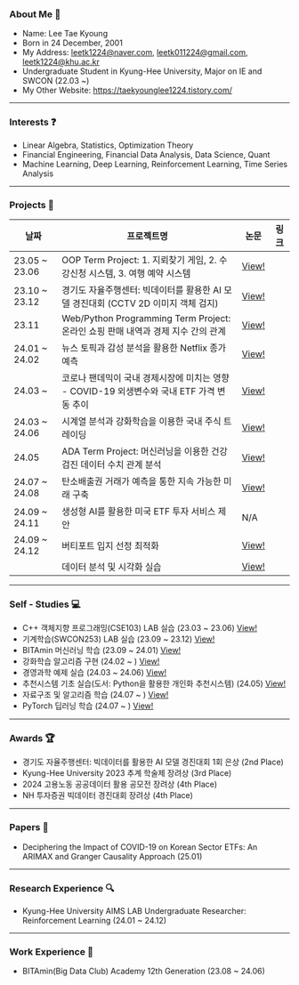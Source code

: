 ### About Me 👋

- Name: Lee Tae Kyoung
- Born in 24 December, 2001
- My Address: leetk1224@naver.com, leetk011224@gmail.com, leetk1224@khu.ac.kr
- Undergraduate Student in Kyung-Hee University, Major on IE and SWCON (22.03 ~)
- My Other Website: https://taekyounglee1224.tistory.com/

---

### Interests ❓

- Linear Algebra, Statistics, Optimization Theory
- Financial Engineering, Financial Data Analysis, Data Science, Quant
- Machine Learning, Deep Learning, Reinforcement Learning, Time Series Analysis

---

### Projects 📘

<table>
  <thead>
    <tr>
      <th>날짜</th>
      <th>프로젝트명</th>
      <th>논문</th>
      <th>링크</th>
    </tr>
  </thead>
  <tbody>
    <tr>
      <td>23.05 ~ 23.06</td>
      <td>OOP Term Project: 1. 지뢰찾기 게임, 2. 수강신청 시스템, 3. 여행 예약 시스템</td>
      <td><a href="https://github.com/taekyounglee1224/KHU-School-Projects/tree/main/OOP%20(CSE103)/Projects">View!</a></td>
    </tr>
    <tr>
      <td>23.10 ~ 23.12</td>
      <td>경기도 자율주행센터: 빅데이터를 활용한 AI 모델 경진대회 (CCTV 2D 이미지 객체 검지)</td>
      <td><a href="https://github.com/taekyounglee1224/KyungGI-Self-Driving-Car-AI-Contest">View!</a></td>
    </tr>
    <tr>
      <td>23.11</td>
      <td>Web/Python Programming Term Project: 온라인 쇼핑 판매 내역과 경제 지수 간의 관계</td>
      <td><a href="https://github.com/taekyounglee1224/KHU-School-Projects/tree/main/Web%20Python%20Programming%20(SWCON104)/Projects">View!</a></td>
    </tr>
    <tr>
      <td>24.01 ~ 24.02</td>
      <td>뉴스 토픽과 감성 분석을 활용한 Netflix 종가 예측</td>
      <td><a href="https://github.com/skier-song9/bitamin_winter_proj">View!</a></td>
    </tr>
    <tr>
      <td>24.03 ~</td>
      <td>코로나 팬데믹이 국내 경제시장에 미치는 영향 - COVID-19 외생변수와 국내 ETF 가격 변동 추이</td>
      <td><a href="https://github.com/taekyounglee1224/Finance-Project">View!</a></td>
    </tr>
    <tr>
      <td>24.03 ~ 24.06</td>
      <td>시계열 분석과 강화학습을 이용한 국내 주식 트레이딩</td>
      <td><a href="https://github.com/skier-song9/bitamin1213_trading">View!</a></td>
    </tr>
    <tr>
      <td>24.05</td>
      <td>ADA Term Project: 머신러닝을 이용한 건강검진 데이터 수치 관계 분석</td>
      <td><a href="https://github.com/taekyounglee1224/KHU_IE_SWCON/tree/main/ADA%20(SWCON372)/Term%20Project">View!</a></td>
    </tr>
    <tr>
      <td>24.07 ~ 24.08</td>
      <td>탄소배출권 거래가 예측을 통한 지속 가능한 미래 구축</td>
      <td><a href="https://github.com/taekyounglee1224/bitamin_12_conf">View!</a></td>
    </tr>
    <tr>
      <td>24.09 ~ 24.11</td>
      <td>생성형 AI를 활용한 미국 ETF 투자 서비스 제안</td>
      <td>N/A</td>
    </tr>
    <tr>
      <td>24.09 ~ 24.12</td>
      <td>버티포트 입지 선정 최적화</td>
      <td><a href="https://github.com/taekyounglee1224/Data_Capstone">View!</a></td>
    </tr>
    <tr>
      <td></td>
      <td>데이터 분석 및 시각화 실습</td>
      <td><a href="https://github.com/taekyounglee1224/Data-Science/tree/main">View!</a></td>
    </tr>
  </tbody>
</table>


---
### Self - Studies 💻

- C++ 객체지향 프로그래밍(CSE103) LAB 실습 (23.03 ~ 23.06) <a href = "https://github.com/taekyounglee1224/KHU-School-Projects/tree/main/OOP%20(CSE103)/Lab%20Excercises">View!</a>
- 기계학습(SWCON253) LAB 실습 (23.09 ~ 23.12) <a href = "https://github.com/taekyounglee1224/KHU-School-Projects/tree/main/Machine%20Learning%20(SWCON253)">View!</a>
- BITAmin 머신러닝 학습 (23.09 ~ 24.01) <a href = "https://github.com/taekyounglee1224/Bitamin">View!</a>
- 강화학습 알고리즘 구현 (24.02 ~ ) <a href = "https://github.com/taekyounglee1224/Reinforcement-Learning/tree/main/Algorithms">View!</a>
- 경영과학 예제 실습 (24.03 ~ 24.06) <a href = "https://github.com/taekyounglee1224/KHU-School-Projects/tree/main/Operations%20Research%20(IE301)">View!</a>
- 추천시스템 기초 실습(도서: Python을 활용한 개인화 추천시스템) (24.05) <a href = "https://github.com/taekyounglee1224/Personalized-Recommendation-System-using-Python/tree/main/codes">View!</a>
- 자료구조 및 알고리즘 학습 (24.07 ~ ) <a href = "https://github.com/taekyounglee1224/DS_ALGO">View!</a>
- PyTorch 딥러닝 학습 (24.07 ~ ) <a href = "https://github.com/taekyounglee1224/Pytorch_DL">View!</a>

---
### Awards 🏆

- 경기도 자율주행센터: 빅데이터를 활용한 AI 모델 경진대회 1회 은상 (2nd Place)
- Kyung-Hee University 2023 추계 학술제 장려상 (3rd Place)
- 2024 고용노동 공공데이터 활용 공모전 장려상 (4th Place)
- NH 투자증권 빅데이터 경진대회 장려상 (4th Place)

---
### Papers 📄
- Deciphering the Impact of COVID-19 on Korean Sector ETFs: An ARIMAX and Granger Causality Approach (25.01)


  
---
### Research Experience 🔍

- Kyung-Hee University AIMS LAB Undergraduate Researcher: Reinforcement Learning (24.01 ~ 24.12)

---
### Work Experience 📝

- BITAmin(Big Data Club) Academy 12th Generation (23.08 ~ 24.06) 


  
<!--
**taekyounglee1224/taekyounglee1224** is a ✨ _special_ ✨ repository because its `README.md` (this file) appears on your GitHub profile.

Here are some ideas to get you started:

- 🔭 I’m currently working on ...
- 🌱 I’m currently learning ...
- 👯 I’m looking to collaborate on ...
- 🤔 I’m looking for help with ...
- 💬 Ask me about ...
- 📫 How to reach me: ...
- 😄 Pronouns: ...
- ⚡ Fun fact: ...
-->

